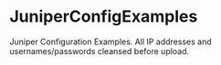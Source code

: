 # JuniperConfigExamples

Juniper Configuration Examples. All IP addresses and usernames/passwords cleansed before upload. 



